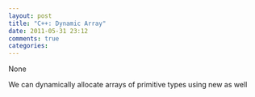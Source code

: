 ```yaml
---
layout: post
title: "C++: Dynamic Array"
date: 2011-05-31 23:12
comments: true
categories: 
---
```


None


We can dynamically allocate arrays of primitive types using new as well 




